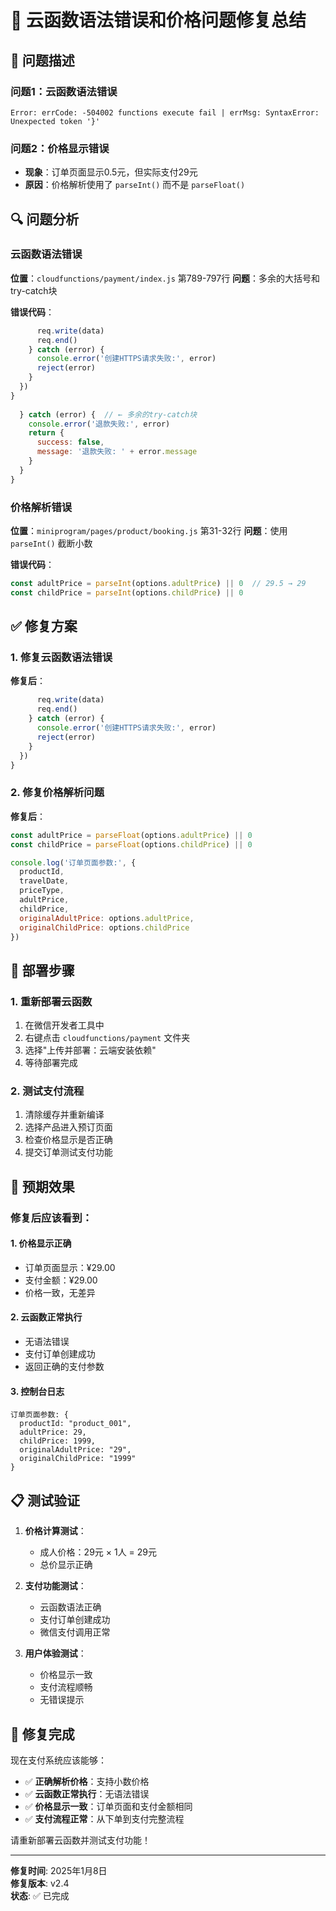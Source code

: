 # 🔧 云函数语法错误和价格问题修复总结

## 🐛 问题描述

### 问题1：云函数语法错误
```
Error: errCode: -504002 functions execute fail | errMsg: SyntaxError: Unexpected token '}'
```

### 问题2：价格显示错误
- **现象**：订单页面显示0.5元，但实际支付29元
- **原因**：价格解析使用了 `parseInt()` 而不是 `parseFloat()`

## 🔍 问题分析

### 云函数语法错误
**位置**：`cloudfunctions/payment/index.js` 第789-797行
**问题**：多余的大括号和try-catch块

**错误代码**：
```javascript
      req.write(data)
      req.end()
    } catch (error) {
      console.error('创建HTTPS请求失败:', error)
      reject(error)
    }
  })
}
    
  } catch (error) {  // ← 多余的try-catch块
    console.error('退款失败:', error)
    return {
      success: false,
      message: '退款失败: ' + error.message
    }
  }
}
```

### 价格解析错误
**位置**：`miniprogram/pages/product/booking.js` 第31-32行
**问题**：使用 `parseInt()` 截断小数

**错误代码**：
```javascript
const adultPrice = parseInt(options.adultPrice) || 0  // 29.5 → 29
const childPrice = parseInt(options.childPrice) || 0
```

## ✅ 修复方案

### 1. 修复云函数语法错误
**修复后**：
```javascript
      req.write(data)
      req.end()
    } catch (error) {
      console.error('创建HTTPS请求失败:', error)
      reject(error)
    }
  })
}
```

### 2. 修复价格解析问题
**修复后**：
```javascript
const adultPrice = parseFloat(options.adultPrice) || 0
const childPrice = parseFloat(options.childPrice) || 0

console.log('订单页面参数:', {
  productId,
  travelDate,
  priceType,
  adultPrice,
  childPrice,
  originalAdultPrice: options.adultPrice,
  originalChildPrice: options.childPrice
})
```

## 🚀 部署步骤

### 1. 重新部署云函数
1. 在微信开发者工具中
2. 右键点击 `cloudfunctions/payment` 文件夹
3. 选择"上传并部署：云端安装依赖"
4. 等待部署完成

### 2. 测试支付流程
1. 清除缓存并重新编译
2. 选择产品进入预订页面
3. 检查价格显示是否正确
4. 提交订单测试支付功能

## 🎯 预期效果

### 修复后应该看到：

#### 1. 价格显示正确
- 订单页面显示：¥29.00
- 支付金额：¥29.00
- 价格一致，无差异

#### 2. 云函数正常执行
- 无语法错误
- 支付订单创建成功
- 返回正确的支付参数

#### 3. 控制台日志
```
订单页面参数: {
  productId: "product_001",
  adultPrice: 29,
  childPrice: 1999,
  originalAdultPrice: "29",
  originalChildPrice: "1999"
}
```

## 📋 测试验证

1. **价格计算测试**：
   - 成人价格：29元 × 1人 = 29元
   - 总价显示正确

2. **支付功能测试**：
   - 云函数语法正确
   - 支付订单创建成功
   - 微信支付调用正常

3. **用户体验测试**：
   - 价格显示一致
   - 支付流程顺畅
   - 无错误提示

## 🎉 修复完成

现在支付系统应该能够：
- ✅ **正确解析价格**：支持小数价格
- ✅ **云函数正常执行**：无语法错误
- ✅ **价格显示一致**：订单页面和支付金额相同
- ✅ **支付流程正常**：从下单到支付完整流程

请重新部署云函数并测试支付功能！

---

**修复时间**: 2025年1月8日  
**修复版本**: v2.4  
**状态**: ✅ 已完成
